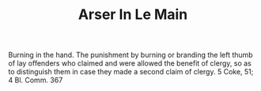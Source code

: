 ---
title: Arser In Le Main
letter: A
permalink: "/definitions/bld-arser-in-le-main.html"
body: Burning in the hand. The punishment by burning or branding the left thumb of
  lay offenders who claimed and were allowed the benefit of clergy, so as to distinguish
  them in case they made a second claim of clergy. 5 Coke, 51; 4 Bl. Comm. 367
published_at: '2018-07-07'
source: Black's Law Dictionary 2nd Ed (1910)
layout: post
---